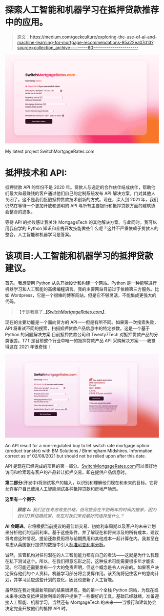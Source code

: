 # 探索人工智能和机器学习在抵押贷款推荐中的应用。

> 原文：<https://medium.com/geekculture/exploring-the-use-of-ai-and-machine-learning-for-mortgage-recommendations-95a22ea07d13?source=collection_archive---------60----------------------->

![](img/834cacf809b6fc30253d1196634096b5.png)

My latest project SwitchMortgageRates.com

# 抵押技术和 API:

抵押贷款 API 的年份不是 2020 年。贷款人与选定的合作伙伴结成伙伴，帮助他们最大和最赚钱的客户通过他们自己的定制系统发布 API 解决方案。门对其他人关闭了。这不是我们酝酿抵押贷款技术创新的方式。现在，深入到 2021 年，我们仍然在等待一个更加开放和透明的 API 与所有主要银行和抵押贷款方面的建筑协会整合的迹象。

等待 API 的挫败感让我关注 MortgageTech 的其他解决方案。与此同时，我可以用我自学的 Python 知识和全栈开发技能做些什么呢？这并不严重依赖于贷款人的整合。人工智能和机器学习是答案。

# 该项目:人工智能和机器学习的抵押贷款建议。

首先，我想使用 Python 从头开始设计和构建一个网站。Python 是一种能够进行机器学习和人工智能的高级编程语言。我的主要网站目前过于依赖第三方服务。比如 Wordpress，它是一个很棒的博客网站，但是它不够灵活，不能集成更强大的代码。

> 【于是我建了[*【SwitchMortgageRates.com】*](https://www.switchmortgagerates.com)

现在的主要功能是一个面向贷方的 API——但是有所不同。如果第一次搜索失败，API 将重试不同的搜索，扫描抵押贷款产品信息中的特定参数。这是一个基于 Python 的问题解决方案:目前抵押贷款公司和 Twenty7Tech 对抵押贷款产品的分类很差。T7T 是目前整个行业中唯一的抵押贷款产品 API 采购解决方案——我觉得这在 2021 年很奇怪！

![](img/408b178886ad38ad139ad94896148271.png)

An API result for a non-regulated buy to let switch rate mortgage option (product transfer) with BM Solutions / Birmingham Midshires. Information correct as of 02/08/2021 but should not be relied upon after this date.

API 是现在已经完成的项目的第一部分。[SwitchMortgageRates.com](https://www.switchmortgagerates.com/)可以很好地访问和检索现有客户的产品转让抵押交易，即在提供产品信息时。

**第二部分**(开发中)将测试客户的输入，以识别和理解他们现在和未来的目标。它将允许客户自己使用人工智能测试各种抵押贷款和房地产场景。

**这里有一个例子:**

> ***顾客 A:*** *我们正在考虑改变价格，但可能会在不到两年的时间内搬家，因为我们打算结婚成家。现在对我们来说最好的选择是什么？*

**AI 会踢进**。它将根据当前提议的最佳新交易、初始利率周期以及客户的未来计划来分析他们的当前利率。基于这些条件，并了解现在和将来涉及的所有成本，建议将考虑这种情况。提前还款费用将与前期费用和其他成本一起计算在内。我甚至在考虑从英国银行提供的数据中引入[标准可变利率分析](https://www.bankofengland.co.uk/boeapps/database/FromShowColumns.asp?Travel=NIxAZxI1x&FromCategoryList=Yes&NewMeaningId=RSVRM&CategId=6&HighlightCatValueDisplay=Standard%20variable%20rate%20mortgage)。

诚然，监管机构对任何潜在的人工智能能力都有自己的看法——这就是为什么我现在私下测试这个。所以，在我们得意忘形之前，这种技术可能需要很多年才能实现。它可能还需要发布一个大的免责声明，但这个概念是令人兴奋的。如果客户决定保存他们的个人资料，机器学习部分将会发挥作用。该系统将记住客户的意向计划，并学习适应这些计划的变化，因此也更新了人工智能。

虽然现在我对我最新项目的结果很满意。我的第一个全栈 Python 网站，为现在或未来寻求改变抵押贷款利率的客户提供了一些很好的工具。基础已经就绪，准备迎接人工智能、机器学习，当然还有 MortgageTech 的未来——当银行和建筑协会决定完全开放他们的抵押 API 时。